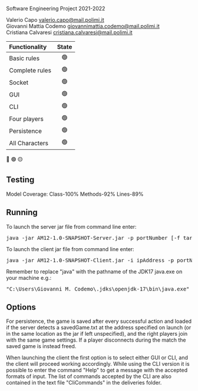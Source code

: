 Software Engineering Project 2021-2022

Valerio Capo valerio.capo@mail.polimi.it\
Giovanni Mattia Codemo giovannimattia.codemo@mail.polimi.it\
Cristiana Calvaresi cristiana.calvaresi@mail.polimi.it

| Functionality    |                       State                        |
|:-----------------|:--------------------------------------------------:|
| Basic rules      | 🟢 |
| Complete rules   | 🟢 |
| Socket           | 🟢 |
| GUI              | 🟢 |
| CLI              | 🟢 |
| Four players     | 🟢 |
| Persistence      | 🟢 |
| All Characters   | 🟢 |

🔴
🟢
🟡

## Testing
Model Coverage: Class-100% Methods-92% Lines-89%

## Running
To launch the server jar file from command line enter: 
<pre>java -jar AM12-1.0-SNAPSHOT-Server.jar -p portNumber [-f targetDirectoryToSave]</pre>

To launch the client jar file from command line enter: 
<pre>java -jar AM12-1.0-SNAPSHOT-Client.jar -i ipAddress -p portNumber</pre>

Remember to replace "java" with the pathname of the JDK17 java.exe on your machine e.g.: 
<pre>"C:\Users\Giovanni M. Codemo\.jdks\openjdk-17\bin\java.exe" -jar "C:\Users\Giovanni M. Codemo\Desktop\Uni terzo anno\Progetto IdS\Progetto\target\AM12-1.0-SNAPSHOT-Server.jar"  -p 9000 -f C:\Users\Giovanni M. Codemo\Desktop\SaveGame</pre>

## Options
For persistence, the game is saved after every successful action and loaded if the server detects a savedGame.txt at the address specified on launch (or in the same
location as the jar if left unspecified), and the right players join with the same game settings. If a player disconnects during the match the saved game is instead
freed.

When launching the client the first option is to select either GUI or CLI, and the client will proceed working accordingly. While using the CLI version it is possible to
enter the command "Help" to get a message with the accepted formats of input.
The list of commands accepted by the CLI are also contained in the text file "CliCommands" in the deliveries folder.
